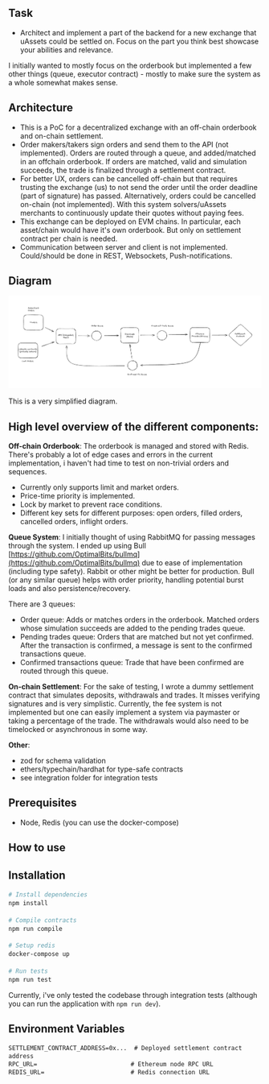 ## Task

- Architect and implement a part of the backend for a new exchange that uAssets could be settled on. Focus on the part you think best showcase your abilities and relevance.

I initially wanted to mostly focus on the orderbook but implemented a few other things (queue, executor contract) - mostly to make sure the system as a whole somewhat makes sense.

## Architecture

- This is a PoC for a decentralized exchange with an off-chain orderbook and on-chain settlement.
- Order makers/takers sign orders and send them to the API (not implemented). Orders are routed through a queue, and added/matched in an offchain orderbook. If orders are matched, valid and simulation succeeds, the trade is finalized through a settlement contract.
- For better UX, orders can be cancelled off-chain but that requires trusting the exchange (us) to not send the order until the order deadline (part of signature) has passed. Alternatively, orders could be cancelled on-chain (not implemented). With this system solvers/uAssets merchants to continuously update their quotes without paying fees.
- This exchange can be deployed on EVM chains. In particular, each asset/chain would have it's own orderbook. But only on settlement contract per chain is needed.
- Communication between server and client is not implemented. Could/should be done in REST, Websockets, Push-notifications.

## Diagram

![Diagram](./architecture.png)

This is a very simplified diagram.

## High level overview of the different components:

**Off-chain Orderbook**: The orderbook is managed and stored with Redis. There's probably a lot of edge cases and errors in the current implementation, i haven't had time to test on non-trivial orders and sequences.

- Currently only supports limit and market orders.
- Price-time priority is implemented.
- Lock by market to prevent race conditions.
- Different key sets for different purposes: open orders, filled orders, cancelled orders, inflight orders.

**Queue System**: I initially thought of using RabbitMQ for passing messages through the system. I ended up using Bull [https://github.com/OptimalBits/bullmq](https://github.com/OptimalBits/bullmq) due to ease of implementation (including type safety). Rabbit or other might be better for production. Bull (or any similar queue) helps with order priority, handling potential burst loads and also persistence/recovery.

There are 3 queues:

- Order queue: Adds or matches orders in the orderbook. Matched orders whose simulation succeeds are added to the pending trades queue.
- Pending trades queue: Orders that are matched but not yet confirmed. After the transaction is confirmed, a message is sent to the confirmed transactions queue.
- Confirmed transactions queue: Trade that have been confirmed are routed through this queue.

**On-chain Settlement**: For the sake of testing, I wrote a dummy settlement contract that simulates deposits, withdrawals and trades. It misses verifying signatures and is very simplistic. Currently, the fee system is not implemented but one can easily implement a system via paymaster or taking a percentage of the trade. The withdrawals would also need to be timelocked or asynchronous in some way.

**Other**:

- zod for schema validation
- ethers/typechain/hardhat for type-safe contracts
- see integration folder for integration tests

## Prerequisites

- Node, Redis (you can use the docker-compose)

## How to use

## Installation

```bash
# Install dependencies
npm install

# Compile contracts
npm run compile

# Setup redis
docker-compose up

# Run tests
npm run test
```

Currently, i've only tested the codebase through integration tests (although you can run the application with `npm run dev`).

## Environment Variables

```env
SETTLEMENT_CONTRACT_ADDRESS=0x...  # Deployed settlement contract address
RPC_URL=                          # Ethereum node RPC URL
REDIS_URL=                        # Redis connection URL
```
